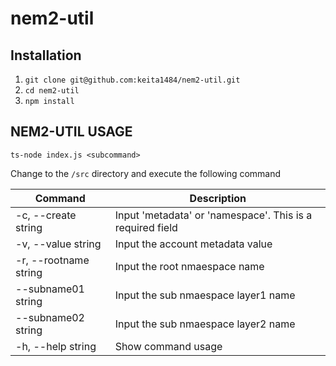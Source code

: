 # nem2-util
## Installation
1. `git clone git@github.com:keita1484/nem2-util.git`
2. `cd nem2-util`
3. `npm install`

## NEM2-UTIL USAGE
`ts-node index.js <subcommand>`

Change to the `/src` directory and execute the following command

| Command                       |  Description  |
| ----------------------------- | ------------- |
| -c, --create string            |   Input 'metadata' or 'namespace'. This is a required field |
| -v, --value string                |   Input the account metadata value |
| -r, --rootname string                |   Input the root nmaespace name |
| --subname01 string     |   Input the sub nmaespace layer1 name |
| --subname02 string     |   Input the sub nmaespace layer2 name |
| -h, --help string      |   Show command usage |